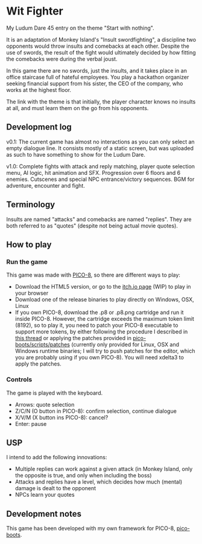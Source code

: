 # Wit Fighter

My Ludum Dare 45 entry on the theme "Start with nothing".

It is an adaptation of Monkey Island's "Insult swordfighting", a discipline two opponents would throw insults and comebacks at each other. Despite the use of swords, the result of the fight would ultimately decided by how fitting the comebacks were during the verbal joust.

In this game there are no swords, just the insults, and it takes place in an office staircase full of hateful employees. You play a hackathon organizer seeking financial support from his sister, the CEO of the company, who works at the highest floor.

The link with the theme is that initially, the player character knows no insults at all, and must learn them on the go from his opponents.

## Development log

v0.1: The current game has almost no interactions as you can only select an empty dialogue line. It consists mostly of a static screen, but was uploaded as such to have something to show for the Ludum Dare.

v1.0: Complete fights with attack and reply matching, player quote selection menu, AI logic, hit animation and SFX. Progression over 6 floors and 6 enemies. Cutscenes and special NPC entrance/victory sequences. BGM for adventure, encounter and fight.

## Terminology

Insults are named "attacks" and comebacks are named "replies". They are both referred to as "quotes" (despite not being actual movie quotes).

## How to play

### Run the game

This game was made with [PICO-8](https://www.lexaloffle.com/pico-8.php), so there are different ways to play:
- Download the HTML5 version, or go to the [itch.io page](https://komehara.itch.io/wit-fighter) (WIP) to play in your browser
- Download one of the release binaries to play directly on Windows, OSX, Linux
- If you own PICO-8, download the .p8 or .p8.png cartridge and run it inside PICO-8. However, the cartridge exceeds the maximum token limit (8192), so to play it, you need to patch your PICO-8 executable to support more tokens, by either following the procedure I described in [this thread](https://www.lexaloffle.com/bbs/?pid=71689#p) or applying the patches provided in [pico-boots/scripts/patches](https://github.com/hsandt/pico-boots/tree/develop/scripts/patches) (currently only provided for Linux, OSX and Windows runtime binaries; I will try to push patches for the editor, which you are probably using if you own PICO-8). You will need xdelta3 to apply the patches.

### Controls

The game is played with the keyboard.

- Arrows: quote selection
- Z/C/N (O button in PICO-8): confirm selection, continue dialogue
- X/V/M (X button ins PICO-8): cancel?
- Enter: pause

## USP

I intend to add the following innovations:
- Multiple replies can work against a given attack (in Monkey Island, only the opposite is true, and only when including the boss)
- Attacks and replies have a level, which decides how much (mental) damage is dealt to the opponent
- NPCs learn your quotes

## Development notes

This game has been developed with my own framework for PICO-8, [pico-boots](https://github.com/hsandt/pico-boots).
